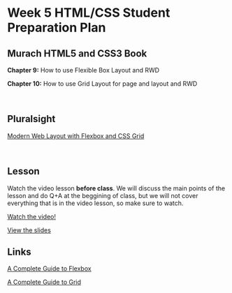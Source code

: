 # Week 5 HTML/CSS Student Preparation Plan

## Murach HTML5 and CSS3 Book

**Chapter 9:** How to use Flexible Box Layout and RWD

**Chapter 10:** How to use Grid Layout for page and layout and RWD

<br/>

## Pluralsight
[Modern Web Layout with Flexbox and CSS Grid](https://app.pluralsight.com/library/courses/modern-web-layout-flexbox-css-grid/table-of-contents)

<br/>

## Lesson
Watch the video lesson **before class**. We will discuss the main points of the lesson and do Q+A at the beggining of class, but we will not cover everything that is in the video lesson, so make sure to watch.

[Watch the video!](https://web.microsoftstream.com/video/bad279d1-5dc7-4551-9342-7bf880280dbd)

[View the slides](./CSS_Presentation-Flexbox_and_CSS_Grid.pdf)

## Links
[A Complete Guide to Flexbox](https://css-tricks.com/snippets/css/a-guide-to-flexbox/)

[A Complete Guide to Grid](https://css-tricks.com/snippets/css/complete-guide-grid/)
